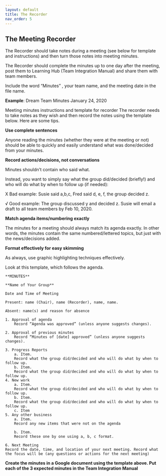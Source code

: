 ```yaml
---
layout: default
title: The Recorder
nav_order: 5
---
```


## The Meeting Recorder

The Recorder should take notes during a meeting (see below for template and instructions) and then turn those notes into meeting minutes. 


The Recorder should complete the minutes up to one day after the meeting, post them to Learning Hub (Team Integration Manual) and share them with team members.

Include the word “Minutes” , your team name, and the meeting date in the file name.

**Example**: Dream Team Minutes January 24, 2020

Meeting minutes instructions and template for recorder
The recorder needs to take notes as they wish and then record the notes using the template below. Here are some tips.

**Use complete sentences**

Anyone reading the minutes (whether they were at the meeting or not) should be able to quickly and easily understand what was done/decided from your minutes.

**Record actions/decisions, not conversations**

Minutes shouldn’t contain who said what.

Instead, you want to simply say what the group did/decided (briefly!) and who will do what by when to follow up (if needed):


X Bad example: Susie said a,b,c, Fred said d, e, f, the group decided z.


√ Good example: The group discussed y and decided z. Susie will email a draft to all team members by Feb 10, 2020.


**Match agenda items/numbering exactly**

The minutes for a meeting should always match its agenda exactly. In other words, the minutes contain the same numbered/lettered topics, but just with the news/decisions added.

**Format effectively for easy skimming**

As always, use graphic highlighting techniques effectively.

Look at this template, which follows the agenda.

    **MINUTES**  

    **Name of Your Group** 

    Date and Time of Meeting

    Present: name (Chair), name (Recorder), name, name.

    Absent: name(s) and reason for absence

    1. Approval of agenda
        Record “Agenda was approved” (unless anyone suggests changes).

    2. Approval of previous minutes
        Record “Minutes of [date] approved” (unless anyone suggests changes).

    3. Progress Reports
        a. Item. 
        Record what the group did/decided and who will do what by when to follow up.
        b. Item.
        Record what the group did/decided and who will do what by when to follow up.
    4. New work
        a. Item.
        Record what the group did/decided and who will do what by when to follow up.
        b. Item.
        Record what the group did/decided and who will do what by when to follow up.
        c. Item
    5. Any other business
        a. Item.
        Record any new items that were not on the agenda

        b. Item.
        Record these one by one using a, b, c format.

    6. Next Meeting
    Record the date, time, and location of your next meeting. Record what the focus will be (any questions or actions for the next meeting)

**Create the minutes in a Google document using the template above. Put each of the 3 expected minutes in the Team Integration Manual**    
